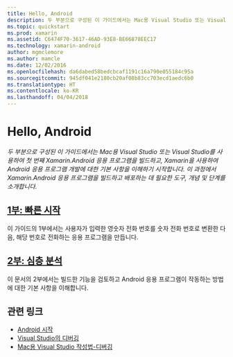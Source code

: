 ```yaml
---
title: Hello, Android
description: 두 부분으로 구성된 이 가이드에서는 Mac용 Visual Studio 또는 Visual Studio를 사용하여 첫 번째 Xamarin.Android 응용 프로그램을 빌드하고, Xamarin을 사용하여 Android 응용 프로그램 개발에 대한 기본 사항을 이해하기 시작합니다. 이 과정에서 Xamarin.Android 응용 프로그램을 빌드하고 배포하는 데 필요한 도구, 개념 및 단계를 소개합니다.
ms.topic: quickstart
ms.prod: xamarin
ms.assetid: C6474F70-3617-46AD-93E8-BE66878EEC17
ms.technology: xamarin-android
author: mgmclemore
ms.author: mamcle
ms.date: 12/02/2016
ms.openlocfilehash: da6dabed58bedcbcaf1191c16a790e055184c95a
ms.sourcegitcommit: 945df041e2180cb20af08b83cc703ecd1aedc6b0
ms.translationtype: HT
ms.contentlocale: ko-KR
ms.lasthandoff: 04/04/2018
---
```

# <a name="hello-android"></a>Hello, Android

_두 부분으로 구성된 이 가이드에서는 Mac용 Visual Studio 또는 Visual Studio를 사용하여 첫 번째 Xamarin.Android 응용 프로그램을 빌드하고, Xamarin을 사용하여 Android 응용 프로그램 개발에 대한 기본 사항을 이해하기 시작합니다. 이 과정에서 Xamarin.Android 응용 프로그램을 빌드하고 배포하는 데 필요한 도구, 개념 및 단계를 소개합니다._

##  <a name="part-1-quickstartandroidget-startedhello-androidhello-android-quickstartmd"></a>[1부: 빠른 시작](~/android/get-started/hello-android/hello-android-quickstart.md)

이 가이드의 1부에서는 사용자가 입력한 영숫자 전화 번호를 숫자 전화 번호로 변환한 다음, 해당 번호로 전화하는 응용 프로그램을 만듭니다.

##  <a name="part-2-deep-diveandroidget-startedhello-androidhello-android-deepdivemd"></a>[2부: 심층 분석](~/android/get-started/hello-android/hello-android-deepdive.md)

이 문서의 2부에서는 빌드한 기능을 검토하고 Android 응용 프로그램이 작동하는 방법에 대한 기본 사항을 이해합니다.


## <a name="related-links"></a>관련 링크

- [Android 시작](http://developer.android.com/training/index.html)
- [Visual Studio의 디버깅](http://msdn.microsoft.com/en-us/library/k0k771bt%28v=vs.90%29.aspx)
- [Mac용 Visual Studio 작성법-디버깅](https://developer.xamarin.com/recipes/cross-platform/ide/debugging/)
